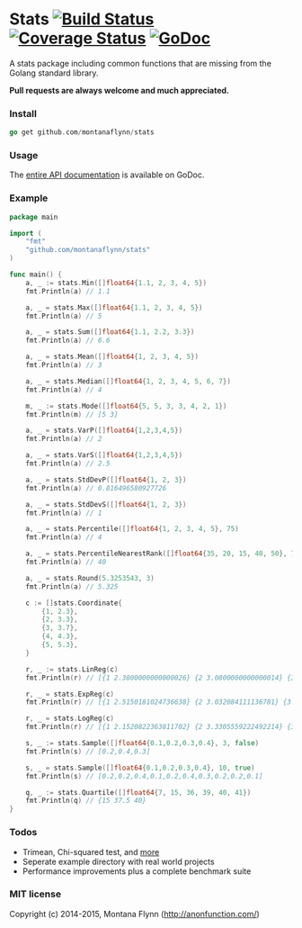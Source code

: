 # Stats [![Build Status](https://img.shields.io/travis/montanaflynn/stats.svg)](https://travis-ci.org/montanaflynn/stats) [![Coverage Status](https://img.shields.io/coveralls/montanaflynn/stats.svg)](https://coveralls.io/r/montanaflynn/stats?branch=master) [![GoDoc](https://godoc.org/github.com/montanaflynn/stats?status.svg)](https://godoc.org/github.com/montanaflynn/stats)

A stats package including common functions that are missing from the Golang standard library. 

__Pull requests are always welcome and much appreciated.__

### Install

```go
go get github.com/montanaflynn/stats
```

### Usage

The [entire API documentation](http://godoc.org/github.com/montanaflynn/stats) is available on GoDoc.

### Example

```go
package main

import (
	"fmt"
	"github.com/montanaflynn/stats"
)

func main() {
	a, _ := stats.Min([]float64{1.1, 2, 3, 4, 5})
	fmt.Println(a) // 1.1

	a, _ = stats.Max([]float64{1.1, 2, 3, 4, 5})
	fmt.Println(a) // 5

	a, _ = stats.Sum([]float64{1.1, 2.2, 3.3})
	fmt.Println(a) // 6.6

	a, _ = stats.Mean([]float64{1, 2, 3, 4, 5})
	fmt.Println(a) // 3

	a, _ = stats.Median([]float64{1, 2, 3, 4, 5, 6, 7})
	fmt.Println(a) // 4

	m, _ := stats.Mode([]float64{5, 5, 3, 3, 4, 2, 1})
	fmt.Println(m) // [5 3]

	a, _ = stats.VarP([]float64{1,2,3,4,5})
	fmt.Println(a) // 2

	a, _ = stats.VarS([]float64{1,2,3,4,5})
	fmt.Println(a) // 2.5

	a, _ = stats.StdDevP([]float64{1, 2, 3})
	fmt.Println(a) // 0.816496580927726

	a, _ = stats.StdDevS([]float64{1, 2, 3})
	fmt.Println(a) // 1

	a, _ = stats.Percentile([]float64{1, 2, 3, 4, 5}, 75)
	fmt.Println(a) // 4

	a, _ = stats.PercentileNearestRank([]float64{35, 20, 15, 40, 50}, 75)
	fmt.Println(a) // 40

	a, _ = stats.Round(5.3253543, 3)
	fmt.Println(a) // 5.325

	c := []stats.Coordinate{
		{1, 2.3},
		{2, 3.3},
		{3, 3.7},
		{4, 4.3},
		{5, 5.3},
	}

	r, _ := stats.LinReg(c)
	fmt.Println(r) // [{1 2.3800000000000026} {2 3.0800000000000014} {3 3.7800000000000002} {4 4.479999999999999} {5 5.179999999999998}]

	r, _ = stats.ExpReg(c)
	fmt.Println(r) // [{1 2.5150181024736638} {2 3.032084111136781} {3 3.6554544271334493} {4 4.406984298281804} {5 5.313022222665875}]

	r, _ = stats.LogReg(c)
	fmt.Println(r) // [{1 2.1520822363811702} {2 3.3305559222492214} {3 4.019918836568674} {4 4.509029608117273} {5 4.888413396683663}]

	s, _ := stats.Sample([]float64{0.1,0.2,0.3,0.4}, 3, false)
	fmt.Println(s) // [0.2,0.4,0.3]

	s, _ = stats.Sample([]float64{0.1,0.2,0.3,0.4}, 10, true)
	fmt.Println(s) // [0.2,0.2,0.4,0.1,0.2,0.4,0.3,0.2,0.2,0.1]

	q, _ := stats.Quartile([]float64{7, 15, 36, 39, 40, 41})
	fmt.Println(q) // {15 37.5 40}
}
```

### Todos

- Trimean, Chi-squared test, and [more](https://en.wikipedia.org/wiki/Statistics)
- Seperate example directory with real world projects
- Performance improvements plus a complete benchmark suite

### MIT license

Copyright (c) 2014-2015, Montana Flynn (http://anonfunction.com/)
